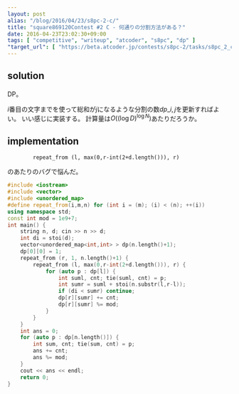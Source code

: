 ```yaml
---
layout: post
alias: "/blog/2016/04/23/s8pc-2-c/"
title: "square869120Contest #2 C - 何通りの分割方法がある？"
date: 2016-04-23T23:02:30+09:00
tags: [ "competitive", "writeup", "atcoder", "s8pc", "dp" ]
"target_url": [ "https://beta.atcoder.jp/contests/s8pc-2/tasks/s8pc_2_c" ]
---
```


## solution

DP。

$i$番目の文字までを使って総和が$j$になるような分割の数$dp\_{i,j}$を更新すればよい。
いい感じに実装する。
計算量は$O((\log D)^{\log N})$あたりだろうか。

## implementation

```
        repeat_from (l, max(0,r-int(2+d.length())), r)
```

のあたりのバグで悩んだ。

``` c++
#include <iostream>
#include <vector>
#include <unordered_map>
#define repeat_from(i,m,n) for (int i = (m); (i) < (n); ++(i))
using namespace std;
const int mod = 1e9+7;
int main() {
    string n, d; cin >> n >> d;
    int di = stoi(d);
    vector<unordered_map<int,int> > dp(n.length()+1);
    dp[0][0] = 1;
    repeat_from (r, 1, n.length()+1) {
        repeat_from (l, max(0,r-int(2+d.length())), r) {
            for (auto p : dp[l]) {
                int suml, cnt; tie(suml, cnt) = p;
                int sumr = suml + stoi(n.substr(l,r-l));
                if (di < sumr) continue;
                dp[r][sumr] += cnt;
                dp[r][sumr] %= mod;
            }
        }
    }
    int ans = 0;
    for (auto p : dp[n.length()]) {
        int sum, cnt; tie(sum, cnt) = p;
        ans += cnt;
        ans %= mod;
    }
    cout << ans << endl;
    return 0;
}
```
